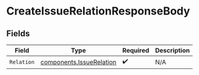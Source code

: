 # CreateIssueRelationResponseBody


## Fields

| Field                                                                | Type                                                                 | Required                                                             | Description                                                          |
| -------------------------------------------------------------------- | -------------------------------------------------------------------- | -------------------------------------------------------------------- | -------------------------------------------------------------------- |
| `Relation`                                                           | [components.IssueRelation](../../models/components/issuerelation.md) | :heavy_check_mark:                                                   | N/A                                                                  |